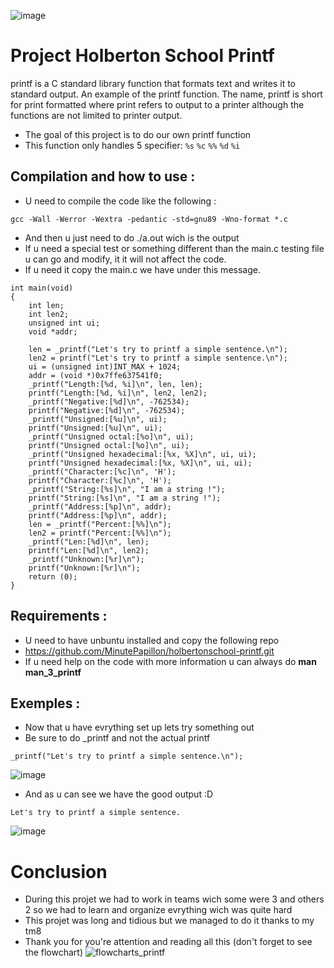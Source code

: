![image](https://github.com/user-attachments/assets/9ba65ca9-b0da-46da-bd3f-5c3446d1326e)
# Project Holberton School Printf
printf is a C standard library function that formats text and writes it to standard output. An example of the printf function. The name, printf is short for print formatted where print refers to output to a printer although the functions are not limited to printer output.
* The goal of this project is to do our own printf function
* This function only handles 5 specifier:
`%s`
`%c`
`%%`
`%d`
`%i`
## Compilation and how to use :
* U need to compile the code like the following :
```
gcc -Wall -Werror -Wextra -pedantic -std=gnu89 -Wno-format *.c
```
* And then u just need to do ./a.out wich is the output
* If u need a special test or something different than the main.c testing file u can go and modify, it it will not affect the code.
* If u need it copy the main.c we have under this message.
```
int main(void)
{
    int len;
    int len2;
    unsigned int ui;
    void *addr;

    len = _printf("Let's try to printf a simple sentence.\n");
    len2 = printf("Let's try to printf a simple sentence.\n");
    ui = (unsigned int)INT_MAX + 1024;
    addr = (void *)0x7ffe637541f0;
    _printf("Length:[%d, %i]\n", len, len);
    printf("Length:[%d, %i]\n", len2, len2);
    _printf("Negative:[%d]\n", -762534);
    printf("Negative:[%d]\n", -762534);
    _printf("Unsigned:[%u]\n", ui);
    printf("Unsigned:[%u]\n", ui);
    _printf("Unsigned octal:[%o]\n", ui);
    printf("Unsigned octal:[%o]\n", ui);
    _printf("Unsigned hexadecimal:[%x, %X]\n", ui, ui);
    printf("Unsigned hexadecimal:[%x, %X]\n", ui, ui);
    _printf("Character:[%c]\n", 'H');
    printf("Character:[%c]\n", 'H');
    _printf("String:[%s]\n", "I am a string !");
    printf("String:[%s]\n", "I am a string !");
    _printf("Address:[%p]\n", addr);
    printf("Address:[%p]\n", addr);
    len = _printf("Percent:[%%]\n");
    len2 = printf("Percent:[%%]\n");
    _printf("Len:[%d]\n", len);
    printf("Len:[%d]\n", len2);
    _printf("Unknown:[%r]\n");
    printf("Unknown:[%r]\n");
    return (0);
}
```
## Requirements :
* U need to have unbuntu installed and copy the following repo
* https://github.com/MinutePapillon/holbertonschool-printf.git
* If u need help on the code with more information u can always do **man man_3_printf**
## Exemples :
* Now that u have evrything set up lets try something out
* Be sure to do _printf and not the actual printf
```
_printf("Let's try to printf a simple sentence.\n");
```
![image](https://github.com/user-attachments/assets/b3d53bca-225d-4ea3-8805-caaef30213e2)
* And as u can see we have the good output :D
```
Let's try to printf a simple sentence.
```
![image](https://github.com/user-attachments/assets/aeddc3e9-ad56-417e-84bb-31571f7a94a7)
# Conclusion
* During this projet we had to work in teams wich some were 3 and others 2 so we had to learn and organize evrything wich was quite hard
* This projet was long and tidious but we managed to do it thanks to my tm8
* Thank you for you're attention and reading all this (don't forget to see the flowchart)
![flowcharts_printf](https://github.com/user-attachments/assets/13426b30-98f4-4a8e-ae35-1bff5f5a4c74)


